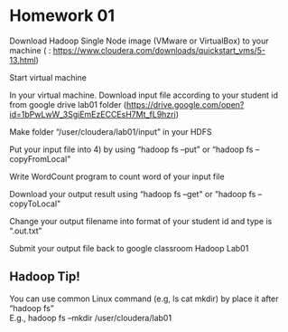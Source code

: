 # Homework 01

Download Hadoop Single Node image (VMware or VirtualBox) to your machine ( : https://www.cloudera.com/downloads/quickstart_vms/5-13.html) 

Start virtual machine 

In your virtual machine. Download input file according to your student id from google drive lab01 folder (https://drive.google.com/open?id=1bPwLwW_3SgiEmEzECCEsH7Mt_fL9hzri) 

Make folder “/user/cloudera/lab01/input” in your HDFS 

Put your input file into 4) by using “hadoop fs –put” or “hadoop fs –copyFromLocal" 

Write WordCount program to count word of your input file 

Download your output result using “hadoop fs –get" or “hadoop fs –copyToLocal" 

Change your output filename into format of your student id and type is “.out.txt” 

Submit your output file back to google classroom Hadoop Lab01  

## Hadoop Tip! 

You can use common Linux command (e.g, ls cat mkdir) by place it after “hadoop fs”  
E.g., hadoop fs –mkdir /user/cloudera/lab01 
